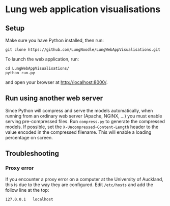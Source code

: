 # Lung web application visualisations

## Setup
Make sure you have Python installed, then run:

	git clone https://github.com/LungNoodle/LungWebAppVisualisations.git

To launch the web application, run:

    cd LungWebAppVisualisations/
    python run.py

and open your browser at [http://localhost:8000/](http://localhost:8000/).

## Run using another web server
Since Python will compress and serve the models automatically, when running from an ordinary web server (Apache, NGINX, ...) you must enable serving pre-compressed files. Run `compress.py` to generate the compressed models. If possible, set the `X-Uncompressed-Content-Length` header to the value encoded in the compressed filename. This will enable a loading percentage on screen.

## Troubleshooting
### Proxy error
If you encounter a proxy error on a computer at the University of Auckland, this is due to the way they are configured. Edit `/etc/hosts` and add the follow line at the top:

    127.0.0.1   localhost
